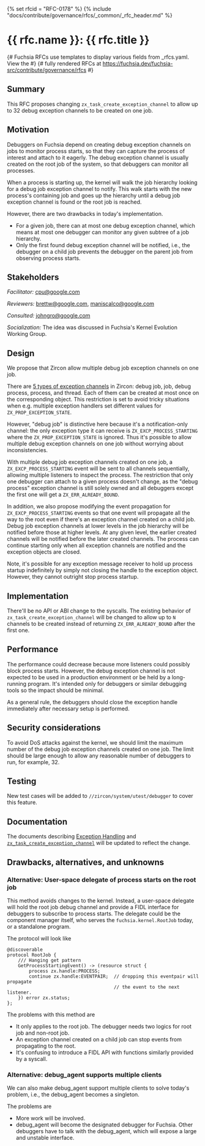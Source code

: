 <!-- mdformat off(templates not supported) -->
{% set rfcid = "RFC-0178" %}
{% include "docs/contribute/governance/rfcs/_common/_rfc_header.md" %}
# {{ rfc.name }}: {{ rfc.title }}
{# Fuchsia RFCs use templates to display various fields from _rfcs.yaml. View the #}
{# fully rendered RFCs at https://fuchsia.dev/fuchsia-src/contribute/governance/rfcs #}
<!-- SET the `rfcid` VAR ABOVE. DO NOT EDIT ANYTHING ELSE ABOVE THIS LINE. -->

<!-- mdformat on -->

<!-- This should begin with an H2 element (for example, ## Summary).-->

## Summary

This RFC proposes changing `zx_task_create_exception_channel` to allow up to 32
debug exception channels to be created on one job.

## Motivation

Debuggers on Fuchsia depend on creating debug exception channels on jobs to
monitor process starts, so that they can capture the process of interest and
attach to it eagerly.  The debug exception channel is usually created on the
root job of the system, so that debuggers can monitor all processes.

When a process is starting up, the kernel will walk the job hierarchy looking
for a debug job exception channel to notify.  This walk starts with the new
process's containing job and goes up the hierarchy until a debug job exception
channel is found or the root job is reached.

However, there are two drawbacks in today's implementation.

- For a given job, there can at most one debug exception channel, which means at
  most one debugger can monitor any given subtree of a job hierarchy.
- Only the first found debug exception channel will be notified, i.e., the
  debugger on a child job prevents the debugger on the parent job from observing
  process starts.

## Stakeholders

_Facilitator:_ cpu@google.com

_Reviewers:_ brettw@google.com, maniscalco@google.com

_Consulted:_ johngro@google.com

_Socialization:_ The idea was discussed in Fuchsia's Kernel Evolution Working
Group.

## Design

We propose that Zircon allow multiple debug job exception channels on one job.

There are [5 types of exception channels][exception_channel_types] in Zircon:
debug job, job, debug process, process, and thread.  Each of them can be created
at most once on the corresponding object.  This restriction is set to avoid
tricky situations when e.g. multiple exception handlers set different values for
`ZX_PROP_EXCEPTION_STATE`.

However, "debug job" is distinctive here because it's a notification-only
channel: the only exception type it can receive is `ZX_EXCP_PROCESS_STARTING`
where the `ZX_PROP_EXCEPTION_STATE` is ignored.  Thus it's possible to allow
multiple debug exception channels on one job without worrying about
inconsistencies.

With multiple debug job exception channels created on one job, a
`ZX_EXCP_PROCESS_STARTING` event will be sent to all channels sequentially,
allowing multiple listeners to inspect the process.  The restriction that only
one debugger can attach to a given process doesn't change, as the "debug
process" exception channel is still solely owned and all debuggers except the
first one will get a `ZX_ERR_ALREADY_BOUND`.

In addition, we also propose modifying the event propagation for
`ZX_EXCP_PROCESS_STARTING` events so that one event will propagate all the way
to the root even if there's an exception channel created on a child job.  Debug
job exception channels at lower levels in the job hierarchy will be notified
before those at higher levels.  At any given level, the earlier created channels
will be notified before the later created channels.  The process can continue
starting only when all exception channels are notified and the exception objects
are closed.

Note, it's possible for any exception message receiver to hold up process
startup indefinitely by simply not closing the handle to the exception object.
However, they cannot outright stop process startup.

## Implementation

There'll be no API or ABI change to the syscalls.  The existing behavior of
`zx_task_create_exception_channel` will be changed to allow up to `N` channels
to be created instead of returning `ZX_ERR_ALREADY_BOUND` after the first one.

## Performance

The performance could decrease because more listeners could possibly block
process starts.  However, the debug exception channel is not expected to be used
in a production environment or be held by a long-running program.  It's intended
only for debuggers or similar debugging tools so the impact should be minimal.

As a general rule, the debuggers should close the exception handle immediately
after necessary setup is performed.

## Security considerations

To avoid DoS attacks against the kernel, we should limit the maximum number of
the debug job exception channels created on one job.  The limit should be large
enough to allow any reasonable number of debuggers to run, for example, 32.

## Testing

New test cases will be added to `//zircon/system/utest/debugger` to cover this
feature.

## Documentation

The documents describing [Exception Handling][exception_handling] and
[`zx_task_create_exception_channel`][task_create_exception_channel] will be
updated to reflect the change.

## Drawbacks, alternatives, and unknowns

### Alternative: User-space delegate of process starts on the root job

This method avoids changes to the kernel.  Instead, a user-space delegate will
hold the root job debug channel and provide a FIDL interface for debuggers to
subscribe to process starts.  The delegate could be the component manager
itself, who serves the `fuchsia.kernel.RootJob` today, or a standalone program.

The protocol will look like

```fidl
@discoverable
protocol RootJob {
    /// Hanging get pattern
    GetProcessStartingEvent() -> (resource struct {
        process zx.handle:PROCESS;
        continue zx.handle:EVENTPAIR;  // dropping this eventpair will propagate
                                       // the event to the next listener.
    }) error zx.status;
};
```
The problems with this method are

- It only applies to the root job.  The debugger needs two logics for root job
  and non-root job.
- An exception channel created on a child job can stop events from propagating
  to the root.
- It's confusing to introduce a FIDL API with functions similarly provided by a
  syscall.

### Alternative: debug_agent supports multiple clients

We can also make debug_agent support multiple clients to solve today's problem,
i.e., the debug_agent becomes a singleton.

The problems are

- More work will be involved.
- debug_agent will become the designated debugger for Fuchsia.  Other debuggers
  have to talk with the debug_agent, which will expose a large and unstable
  interface.

[exception_channel_types]: ../../../concepts/kernel/exceptions.md#exception_channel_types
[exception_handling]: ../../../concepts/kernel/exceptions.md
[task_create_exception_channel]: /reference/syscalls/task_create_exception_channel.md
